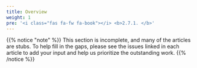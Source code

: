 ```yaml
---
title: Overview
weight: 1
pre: '<i class="fas fa-fw fa-book"></i> <b>2.7.1. </b>'
---
```


{{% notice "note" %}}
This section is incomplete, and many of the articles are stubs. To help fill in
the gaps, please see the issues linked in each article to add your input and
help us prioritize the outstanding work.
{{% /notice %}}
